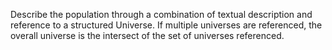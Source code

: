Describe the population through a combination of textual description and reference to a structured Universe. If multiple universes are referenced, the overall universe is the intersect of the set of universes referenced.